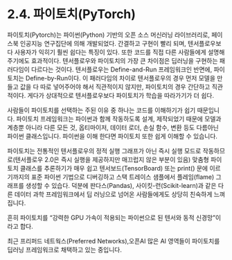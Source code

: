 # 2.4. 파이토치(PyTorch)

파이토치(Pytorch)는 파이썬(Python) 기반의 오픈 소스 머신러닝 라이브러리로, 페이스북 인공지능 연구집단에 의해 개발되었다. 간결하고 구현이 빨리 되며, 텐서플로우보다 사용자가 익히기 훨씬 쉽다는 특징이 있다. 또한 코드를 직접 다른 사람들에게 설명해 주기에도 효과적이다. 텐서플로우와 파이토치의 가장 큰 차이점은 딥러닝을 구현하는 패러다임이 다르다는 것이다. 텐서플로우는 Define-and-Run 프레임워크인 반면에, 파이토치는 Define-by-Run이다. 이 패러다임의 차이로 텐서플로우의 경우 먼저 모델을 만들고 값을 다 따로 넣어주어야 해서 직관적이지 않지만, 파이토치의 경우 간단하고 직관적이다. 게다가 상대적으로 텐서플로우보다 파이토치가 학습을 따라가기가 더 쉽다.

사람들이 파이토치를 선택하는 주된 이유 중 하나는 코드를 이해하기가 쉽기 때문입니다. 파이토치 프레임워크는 파이썬과 함께 작동하도록 설계, 제작되었기 때문에 모델과 계층뿐 아니라 다른 모든 것, 옵티마이저, 데이터 로더, 손실 함수, 변환 등도 다름아닌 파이썬 클래스입니다. 파이썬을 이해 한다면 파이토치 또한 쉽게 이해할 수 있습니다.

파이토치는 전통적인 텐서플로우의 정적 실행 그래프가 아닌 즉시 실행 모드로 작동하므로(텐서플로우 2.0은 즉시 실행을 제공하지만 매끄럽지 않은 부분이 있음) 맞춤형 파이토치 클래스를 추론하기가 매우 쉽고 텐서보드(TensorBoard) 또는 print() 문에 이르기까지의 표준 파이썬 기법으로 디버깅하고 스택 트레이스 샘플에서 플레임(flame) 그래프를 생성할 수 있습다. 덕분에 판다스(Pandas), 사이킷-런(Scikit-learn)과 같은 다른 데이터 과학 프레임워크에서 딥 러닝으로 넘어온 사람들에게도 상당히 친숙하게 느껴집니다.

흔히 파이토치를 “강력한 GPU 가속이 적용되는 파이썬으로 된 텐서와 동적 신경망”이라고 합다.

최근 프리퍼드 네트웍스(Preferred Networks),오픈AI 많은 AI 영역들이 파이토치를 딥러닝 프레임워크로 채택하고 있는 중입니다.
